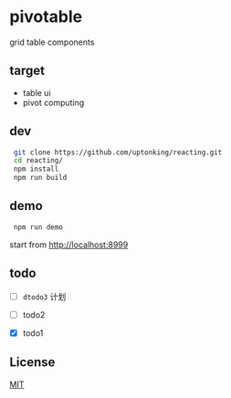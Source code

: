 # pivotable  
grid table components  

## target

- table ui
- pivot computing

## dev 
```sh
 git clone https://github.com/uptonking/reacting.git
 cd reacting/
 npm install
 npm run build
```

## demo
```sh
 npm run demo
```

start from [http://localhost:8999](http://localhost:8999)

## todo

- [ ] `dtodo3` 计划  
- [ ] todo2

- [x] todo1

## License

[MIT](http://opensource.org/licenses/MIT)




